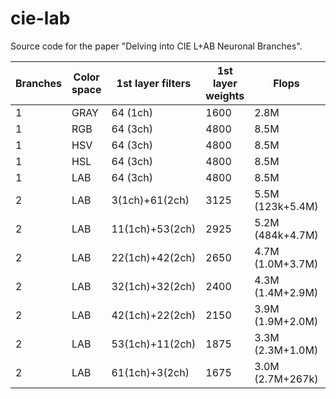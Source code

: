# cie-lab
Source code for the paper "Delving into CIE L+AB Neuronal Branches".


|Branches|Color space|1st layer filters|1st layer weights|Flops|Val. acc.|Label|
|--------|-----------|-----------------|-----------------|-----|---------|-----|
|1|GRAY|64 (1ch)|1600|2.8M|80.9\% | |
|1|RGB|64 (3ch)|4800|8.5M|84.4\% | |
|1|HSV|64 (3ch)|4800|8.5M|83.7\% | |
|1|HSL|64 (3ch)|4800|8.5M|82.5\% | |
|1|LAB|64 (3ch)|4800|8.5M|84.7\% | |
|2|LAB|3(1ch)+61(2ch)|3125|5.5M (123k+5.4M)|79.3\% | |
|2|LAB|11(1ch)+53(2ch)|2925|5.2M (484k+4.7M)|84.0\%| |
|2|LAB|22(1ch)+42(2ch)|2650|4.7M (1.0M+3.7M)|84.1\%| |
|2|LAB|32(1ch)+32(2ch)|2400|4.3M (1.4M+2.9M)|84.7\%| |
|2|LAB|42(1ch)+22(2ch)|2150|3.9M (1.9M+2.0M)|84.8\%| |
|2|LAB|53(1ch)+11(2ch)|1875|3.3M (2.3M+1.0M)|84.1\%| |
|2|LAB|61(1ch)+3(2ch)|1675|3.0M (2.7M+267k)|83.1\%| |
